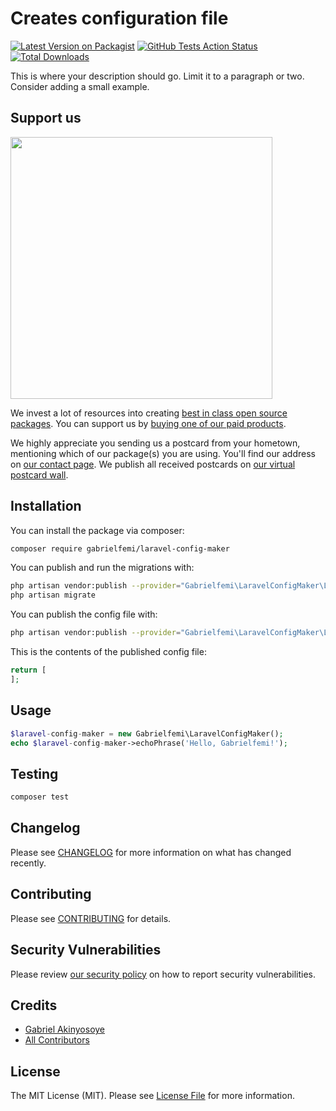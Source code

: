 # Creates configuration file

[![Latest Version on Packagist](https://img.shields.io/packagist/v/gabrielfemi/laravel-config-maker.svg?style=flat-square)](https://packagist.org/packages/gabrielfemi/laravel-config-maker)
[![GitHub Tests Action Status](https://img.shields.io/github/workflow/status/gabrielfemi/laravel-config-maker/run-tests?label=tests)](https://github.com/gabrielfemi/laravel-config-maker/actions?query=workflow%3Arun-tests+branch%3Amaster)
[![Total Downloads](https://img.shields.io/packagist/dt/gabrielfemi/laravel-config-maker.svg?style=flat-square)](https://packagist.org/packages/gabrielfemi/laravel-config-maker)


This is where your description should go. Limit it to a paragraph or two. Consider adding a small example.

## Support us

[<img src="https://github-ads.s3.eu-central-1.amazonaws.com/package-laravel-config-maker-laravel.jpg?t=1" width="419px" />](https://spatie.be/github-ad-click/package-laravel-config-maker-laravel)

We invest a lot of resources into creating [best in class open source packages](https://spatie.be/open-source). You can support us by [buying one of our paid products](https://spatie.be/open-source/support-us).

We highly appreciate you sending us a postcard from your hometown, mentioning which of our package(s) you are using. You'll find our address on [our contact page](https://spatie.be/about-us). We publish all received postcards on [our virtual postcard wall](https://spatie.be/open-source/postcards).

## Installation

You can install the package via composer:

```bash
composer require gabrielfemi/laravel-config-maker
```

You can publish and run the migrations with:

```bash
php artisan vendor:publish --provider="Gabrielfemi\LaravelConfigMaker\LaravelConfigMakerServiceProvider" --tag="migrations"
php artisan migrate
```

You can publish the config file with:
```bash
php artisan vendor:publish --provider="Gabrielfemi\LaravelConfigMaker\LaravelConfigMakerServiceProvider" --tag="config"
```

This is the contents of the published config file:

```php
return [
];
```

## Usage

``` php
$laravel-config-maker = new Gabrielfemi\LaravelConfigMaker();
echo $laravel-config-maker->echoPhrase('Hello, Gabrielfemi!');
```

## Testing

``` bash
composer test
```

## Changelog

Please see [CHANGELOG](CHANGELOG.md) for more information on what has changed recently.

## Contributing

Please see [CONTRIBUTING](.github/CONTRIBUTING.md) for details.

## Security Vulnerabilities

Please review [our security policy](../../security/policy) on how to report security vulnerabilities.

## Credits

- [Gabriel Akinyosoye](https://github.com/GabrielFemi)
- [All Contributors](../../contributors)

## License

The MIT License (MIT). Please see [License File](LICENSE.md) for more information.
